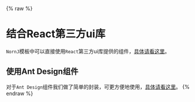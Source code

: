 {% raw %}
# 结合React第三方ui库

`NornJ`模板中可以直接使用`React`第三方ui库提供的组件，[具体请看这里](https://joe-sky.github.io/nornj-guide/api/renderReact.html#%E7%9B%B4%E6%8E%A5%E5%9C%A8%E6%A8%A1%E6%9D%BF%E5%87%BD%E6%95%B0%E4%B8%AD%E4%BC%A0%E5%85%A5react%E7%BB%84%E4%BB%B6)。

## 使用Ant Design组件

对于`Ant Design`组件我们做了简单的封装，可更方便地使用，[具体请看这里](https://github.com/joe-sky/nornj-cli/blob/master/docs/guides/antDesign.md)。
{% endraw %}